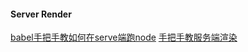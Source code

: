 #### Server Render

[babel手把手教如何在serve端跑node](https://github.com/babel/example-node-server)
[手把手教服务端渲染](https://github.com/reactjs/redux/blob/master/docs/recipes/ServerRendering.md)

